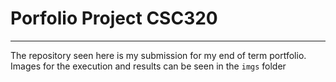 # Porfolio Project CSC320
--------
The repository seen here is my submission for my end of term portfolio.
Images for the execution and results can be seen in the `imgs` folder
